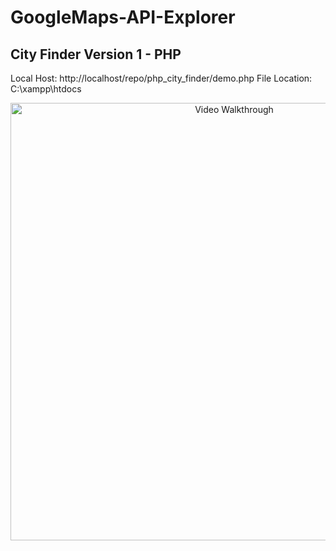 # GoogleMaps-API-Explorer

## City Finder Version 1 - PHP
Local Host: http://localhost/repo/php_city_finder/demo.php
File Location: C:\xampp\htdocs

<p align="center">
  <img src='https://github.com/Antonio-Villarreal/google-maps-api-exploration/blob/main/media/php_city_finder_v1.gif' title='Video Walkthrough' width='700' alt='Video Walkthrough' />
  </p>


